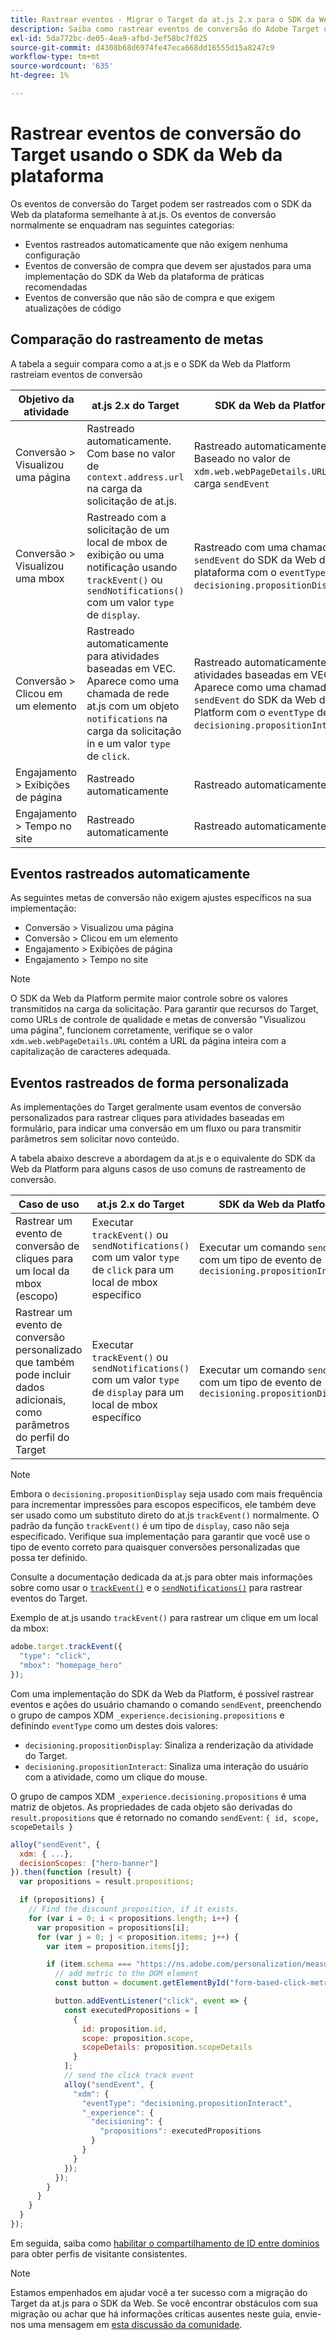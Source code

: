 ```yaml
---
title: Rastrear eventos - Migrar o Target da at.js 2.x para o SDK da Web
description: Saiba como rastrear eventos de conversão do Adobe Target usando o SDK da Web do Experience Platform.
exl-id: 5da772bc-de05-4ea9-afbd-3ef58bc7f025
source-git-commit: d4308b68d6974fe47eca668dd16555d15a8247c9
workflow-type: tm+mt
source-wordcount: '635'
ht-degree: 1%

---
```


# Rastrear eventos de conversão do Target usando o SDK da Web da plataforma

Os eventos de conversão do Target podem ser rastreados com o SDK da Web da plataforma semelhante à at.js. Os eventos de conversão normalmente se enquadram nas seguintes categorias:

* Eventos rastreados automaticamente que não exigem nenhuma configuração
* Eventos de conversão de compra que devem ser ajustados para uma implementação do SDK da Web da plataforma de práticas recomendadas
* Eventos de conversão que não são de compra e que exigem atualizações de código

## Comparação do rastreamento de metas

A tabela a seguir compara como a at.js e o SDK da Web da Platform rastreiam eventos de conversão

| Objetivo da atividade | at.js 2.x do Target | SDK da Web da Platform |
|---|---|---|
| Conversão > Visualizou uma página | Rastreado automaticamente. Com base no valor de `context.address.url` na carga da solicitação de at.js. | Rastreado automaticamente. Baseado no valor de `xdm.web.webPageDetails.URL` na carga `sendEvent` |
| Conversão > Visualizou uma mbox | Rastreado com a solicitação de um local de mbox de exibição ou uma notificação usando `trackEvent()` ou `sendNotifications()` com um valor `type` de `display`. | Rastreado com uma chamada `sendEvent` do SDK da Web da plataforma com o `eventType` de `decisioning.propositionDisplay`. |
| Conversão > Clicou em um elemento | Rastreado automaticamente para atividades baseadas em VEC. Aparece como uma chamada de rede at.js com um objeto `notifications` na carga da solicitação in e um valor `type` de `click`. | Rastreado automaticamente para atividades baseadas em VEC. Aparece como uma chamada `sendEvent` do SDK da Web da Platform com o `eventType` de `decisioning.propositionInteract`. |
| Engajamento > Exibições de página | Rastreado automaticamente | Rastreado automaticamente |
| Engajamento > Tempo no site | Rastreado automaticamente | Rastreado automaticamente |

<!--
| Revenue > RPV, AOV, or Total Sales | Tracked based on the `orderTotal` parameter values for the specified mbox(es) | Tracked based on the `xdm.commerce.order.priceTotal` values. Its best to use the "any mbox" option in the goal setup. |
| Revenue > Orders | Tracked based on the unique `orderId` parameter values for the specified mbox(es) | Tracked based on the unique values for `xdm.commerce.order.purchaseID`. Its best to use the "any mbox" option in the goal setup. |
| Engagement > Custom Scoring | Tracked with the `mboxPageValue` parameter. Refer to the [dedicated documentation](https://experienceleague.adobe.com/docs/target/using/activities/success-metrics/capture-score.html?lang=pt-BR) for more details. | Tracked with `data.__adobe.target.mboxPageValue` in the `sendEvent` payload |
-->

## Eventos rastreados automaticamente

As seguintes metas de conversão não exigem ajustes específicos na sua implementação:

* Conversão > Visualizou uma página
* Conversão > Clicou em um elemento
* Engajamento > Exibições de página
* Engajamento > Tempo no site

>[!NOTE]
>
>O SDK da Web da Platform permite maior controle sobre os valores transmitidos na carga da solicitação. Para garantir que recursos do Target, como URLs de controle de qualidade e metas de conversão &quot;Visualizou uma página&quot;, funcionem corretamente, verifique se o valor `xdm.web.webPageDetails.URL` contém a URL da página inteira com a capitalização de caracteres adequada.

<!--
## Purchase conversion events

The following conversion goals are based on the order details information passed in the Platform Web SDK `sendEvent` payload:

* Revenue > Revenue per Visit (RPV)
* Revenue > Average Order Value (AOV)
* Revenue > Total Sales
* Revenue > Orders

Target at.js implementations typically use an order confirmation mbox with the `trackEvent()` or `sendNotifications()` functions to pass the order ID, order total, and a list of product IDs purchased. These methods are specific to Target.

The Platform Web SDK is a shared library for all Adobe applications and you may have other applications such as Adobe Analytics to consider. Because of this shared nature, its best send a single order confirmation call using the appropriate commerce XDM field group.

For more information and an example, refer to the tutorial section about [sending purchase parameters to Target](send-parameters.md#purchase-parameters). 
-->

## Eventos rastreados de forma personalizada

As implementações do Target geralmente usam eventos de conversão personalizados para rastrear cliques para atividades baseadas em formulário, para indicar uma conversão em um fluxo ou para transmitir parâmetros sem solicitar novo conteúdo.

A tabela abaixo descreve a abordagem da at.js e o equivalente do SDK da Web da Platform para alguns casos de uso comuns de rastreamento de conversão.

| Caso de uso | at.js 2.x do Target | SDK da Web da Platform |
|---|---|---|
| Rastrear um evento de conversão de cliques para um local da mbox (escopo) | Executar `trackEvent()` ou `sendNotifications()` com um valor `type` de `click` para um local de mbox específico | Executar um comando `sendEvent` com um tipo de evento de `decisioning.propositionInteract` |
| Rastrear um evento de conversão personalizado que também pode incluir dados adicionais, como parâmetros do perfil do Target | Executar `trackEvent()` ou `sendNotifications()` com um valor `type` de `display` para um local de mbox específico | Executar um comando `sendEvent` com um tipo de evento de `decisioning.propositionDisplay` |

>[!NOTE]
>
>Embora o `decisioning.propositionDisplay` seja usado com mais frequência para incrementar impressões para escopos específicos, ele também deve ser usado como um substituto direto do at.js `trackEvent()` normalmente. O padrão da função `trackEvent()` é um tipo de `display`, caso não seja especificado. Verifique sua implementação para garantir que você use o tipo de evento correto para quaisquer conversões personalizadas que possa ter definido.

Consulte a documentação dedicada da at.js para obter mais informações sobre como usar o [`trackEvent()`](https://developer.adobe.com/target/implement/client-side/atjs/atjs-functions/adobe-target-trackevent/) e o [`sendNotifications()`](https://developer.adobe.com/target/implement/client-side/atjs/atjs-functions/adobe-target-sendnotifications-atjs-21/) para rastrear eventos do Target.

Exemplo de at.js usando `trackEvent()` para rastrear um clique em um local da mbox:

```JavaScript
adobe.target.trackEvent({
  "type": "click",
  "mbox": "homepage_hero"
});
```

Com uma implementação do SDK da Web da Platform, é possível rastrear eventos e ações do usuário chamando o comando `sendEvent`, preenchendo o grupo de campos XDM `_experience.decisioning.propositions` e definindo `eventType` como um destes dois valores:

* `decisioning.propositionDisplay`: Sinaliza a renderização da atividade do Target.
* `decisioning.propositionInteract`: Sinaliza uma interação do usuário com a atividade, como um clique do mouse.

O grupo de campos XDM `_experience.decisioning.propositions` é uma matriz de objetos. As propriedades de cada objeto são derivadas do `result.propositions` que é retornado no comando `sendEvent`: `{ id, scope, scopeDetails }`

```JavaScript
alloy("sendEvent", {
  xdm: { ...},
  decisionScopes: ["hero-banner"]
}).then(function (result) {
  var propositions = result.propositions;

  if (propositions) {
    // Find the discount proposition, if it exists.
    for (var i = 0; i < propositions.length; i++) {
      var proposition = propositions[i];
      for (var j = 0; j < proposition.items; j++) {
        var item = proposition.items[j];

        if (item.schema === "https://ns.adobe.com/personalization/measurement") {
          // add metric to the DOM element
          const button = document.getElementById("form-based-click-metric");

          button.addEventListener("click", event => {
            const executedPropositions = [
              {
                id: proposition.id,
                scope: proposition.scope,
                scopeDetails: proposition.scopeDetails
              }
            ];
            // send the click track event
            alloy("sendEvent", {
              "xdm": {
                "eventType": "decisioning.propositionInteract",
                "_experience": {
                  "decisioning": {
                    "propositions": executedPropositions
                  }
                }
              }
            });
          });
        }
      }
    }
  }
});
```

Em seguida, saiba como [habilitar o compartilhamento de ID entre domínios](cross-domain.md) para obter perfis de visitante consistentes.

>[!NOTE]
>
>Estamos empenhados em ajudar você a ter sucesso com a migração do Target da at.js para o SDK da Web. Se você encontrar obstáculos com sua migração ou achar que há informações críticas ausentes neste guia, envie-nos uma mensagem em [esta discussão da comunidade](https://experienceleaguecommunities.adobe.com/t5/adobe-experience-platform-data/tutorial-discussion-migrate-target-from-at-js-to-web-sdk/m-p/575587?profile.language=pt#M463).
